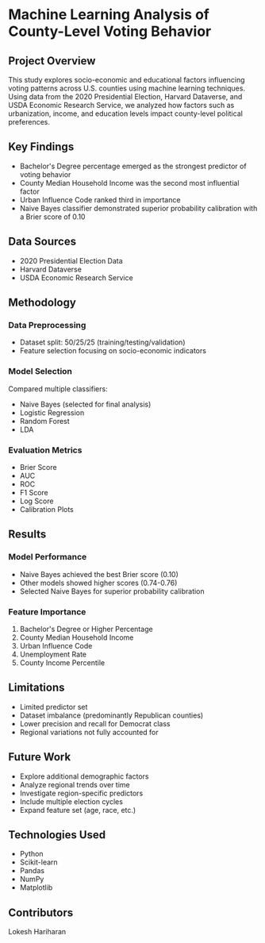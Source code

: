 # Machine Learning Analysis of County-Level Voting Behavior

## Project Overview
This study explores socio-economic and educational factors influencing voting patterns across U.S. counties using machine learning techniques. Using data from the 2020 Presidential Election, Harvard Dataverse, and USDA Economic Research Service, we analyzed how factors such as urbanization, income, and education levels impact county-level political preferences.

## Key Findings
- Bachelor's Degree percentage emerged as the strongest predictor of voting behavior
- County Median Household Income was the second most influential factor
- Urban Influence Code ranked third in importance
- Naive Bayes classifier demonstrated superior probability calibration with a Brier score of 0.10

## Data Sources
- 2020 Presidential Election Data
- Harvard Dataverse
- USDA Economic Research Service

## Methodology
### Data Preprocessing
- Dataset split: 50/25/25 (training/testing/validation)
- Feature selection focusing on socio-economic indicators

### Model Selection
Compared multiple classifiers:
- Naive Bayes (selected for final analysis)
- Logistic Regression
- Random Forest
- LDA

### Evaluation Metrics
- Brier Score
- AUC
- ROC
- F1 Score
- Log Score
- Calibration Plots

## Results
### Model Performance
- Naive Bayes achieved the best Brier score (0.10)
- Other models showed higher scores (0.74-0.76)
- Selected Naive Bayes for superior probability calibration

### Feature Importance
1. Bachelor's Degree or Higher Percentage
2. County Median Household Income
3. Urban Influence Code
4. Unemployment Rate
5. County Income Percentile

## Limitations
- Limited predictor set
- Dataset imbalance (predominantly Republican counties)
- Lower precision and recall for Democrat class
- Regional variations not fully accounted for

## Future Work
- Explore additional demographic factors
- Analyze regional trends over time
- Investigate region-specific predictors
- Include multiple election cycles
- Expand feature set (age, race, etc.)

## Technologies Used
- Python
- Scikit-learn
- Pandas
- NumPy
- Matplotlib

## Contributors
Lokesh Hariharan
